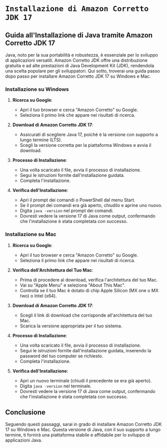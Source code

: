 
# `Installazione di Amazon Corretto JDK 17`

## Guida all'Installazione di Java tramite Amazon Corretto JDK 17

Java, noto per la sua portabilità e robustezza, è essenziale per lo sviluppo di applicazioni versatili. Amazon Corretto JDK offre una distribuzione gratuita e ad alte prestazioni di Java Development Kit (JDK), rendendola una scelta popolare per gli sviluppatori. Qui sotto, troverai una guida passo dopo passo per installare Amazon Corretto JDK 17 su Windows e Mac.

### Installazione su Windows

1. **Ricerca su Google**:
   - Apri il tuo browser e cerca "Amazon Corretto" su Google.
   - Seleziona il primo link che appare nei risultati di ricerca.

2. **Download di Amazon Corretto JDK 17**:
   - Assicurati di scegliere Java 17, poiché è la versione con supporto a lungo termine (LTS).
   - Scegli la versione corretta per la piattaforma Windows e avvia il download.

3. **Processo di Installazione**:
   - Una volta scaricato il file, avvia il processo di installazione.
   - Segui le istruzioni fornite dall'installazione guidata.
   - Completa l'installazione.

4. **Verifica dell'Installazione**:
   - Apri il prompt dei comandi o PowerShell dal menu Start.
   - Se il prompt dei comandi era già aperto, chiudilo e aprine uno nuovo.
   - Digita `java -version` nel prompt dei comandi.
   - Dovresti vedere la versione 17 di Java come output, confermando che l'installazione è stata completata con successo.

### Installazione su Mac

1. **Ricerca su Google**:
   - Apri il tuo browser e cerca "Amazon Corretto" su Google.
   - Seleziona il primo link che appare nei risultati di ricerca.

2. **Verifica dell'Architettura del Tuo Mac**:
   - Prima di procedere al download, verifica l'architettura del tuo Mac.
   - Vai su "Apple Menu" e seleziona "About This Mac".
   - Controlla se il tuo Mac è dotato di chip Apple Silicon (MX one o MX two) o Intel (x64).

3. **Download di Amazon Corretto JDK 17**:
   - Scegli il link di download che corrisponde all'architettura del tuo Mac.
   - Scarica la versione appropriata per il tuo sistema.

4. **Processo di Installazione**:
   - Una volta scaricato il file, avvia il processo di installazione.
   - Segui le istruzioni fornite dall'installazione guidata, inserendo la password del tuo computer se richiesto.
   - Completa l'installazione.

5. **Verifica dell'Installazione**:
   - Apri un nuovo terminale (chiudi il precedente se era già aperto).
   - Digita `java -version` nel terminale.
   - Dovresti vedere la versione 17 di Java come output, confermando che l'installazione è stata completata con successo.

## Conclusione

Seguendo questi passaggi, sarai in grado di installare Amazon Corretto JDK 17 su Windows e Mac. Questa versione di Java, con il suo supporto a lungo termine, ti fornirà una piattaforma stabile e affidabile per lo sviluppo di applicazioni Java.